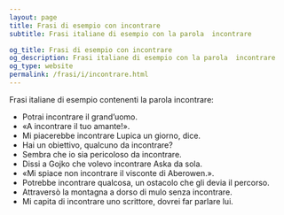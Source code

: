 ```yaml
---
layout: page
title: Frasi di esempio con incontrare 
subtitle: Frasi italiane di esempio con la parola  incontrare

og_title: Frasi di esempio con incontrare 
og_description: Frasi italiane di esempio con la parola  incontrare
og_type: website
permalink: /frasi/i/incontrare.html
---
```


Frasi italiane di esempio contenenti la parola incontrare:


- Potrai incontrare il grand’uomo.
- «A incontrare il tuo amante!».
- Mi piacerebbe incontrare Lupica un giorno, dice.
- Hai un obiettivo, qualcuno da incontrare?
- Sembra che io sia pericoloso da incontrare.
- Dissi a Gojko che volevo incontrare Aska da sola.
- «Mi spiace non incontrare il visconte di Aberowen.».
- Potrebbe incontrare qualcosa, un ostacolo che gli devia il percorso.
- Attraversò la montagna a dorso di mulo senza incontrare.
- Mi capita di incontrare uno scrittore, dovrei far parlare lui.
